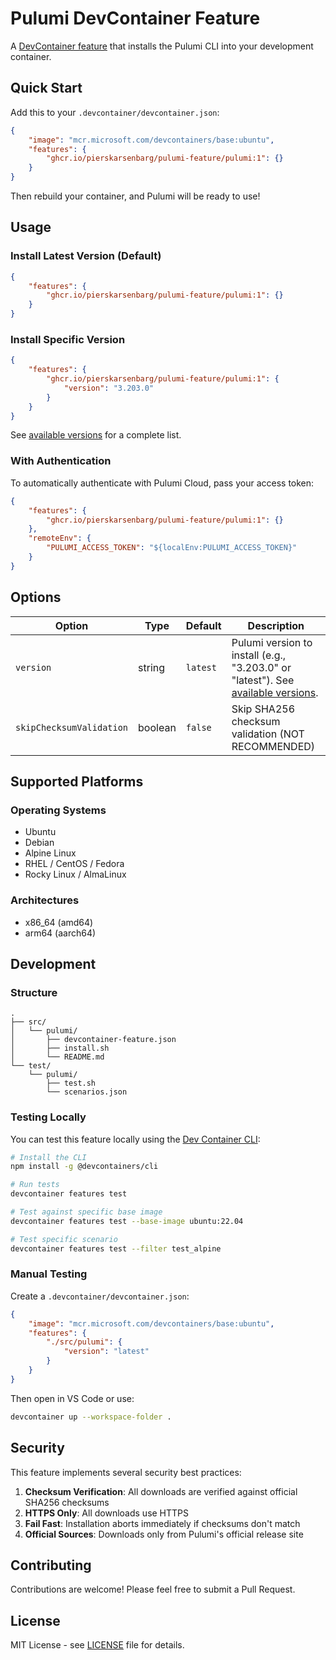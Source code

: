 # Pulumi DevContainer Feature

A [DevContainer feature](https://containers.dev/implementors/features/) that installs the Pulumi CLI into your development container.

## Quick Start

Add this to your `.devcontainer/devcontainer.json`:

```json
{
    "image": "mcr.microsoft.com/devcontainers/base:ubuntu",
    "features": {
        "ghcr.io/pierskarsenbarg/pulumi-feature/pulumi:1": {}
    }
}
```

Then rebuild your container, and Pulumi will be ready to use!

## Usage

### Install Latest Version (Default)

```json
{
    "features": {
        "ghcr.io/pierskarsenbarg/pulumi-feature/pulumi:1": {}
    }
}
```

### Install Specific Version

```json
{
    "features": {
        "ghcr.io/pierskarsenbarg/pulumi-feature/pulumi:1": {
            "version": "3.203.0"
        }
    }
}
```

See [available versions](https://www.pulumi.com/docs/get-started/download-install/versions/) for a complete list.

### With Authentication

To automatically authenticate with Pulumi Cloud, pass your access token:

```json
{
    "features": {
        "ghcr.io/pierskarsenbarg/pulumi-feature/pulumi:1": {}
    },
    "remoteEnv": {
        "PULUMI_ACCESS_TOKEN": "${localEnv:PULUMI_ACCESS_TOKEN}"
    }
}
```

## Options

| Option | Type | Default | Description |
|--------|------|---------|-------------|
| `version` | string | `latest` | Pulumi version to install (e.g., "3.203.0" or "latest"). See [available versions](https://www.pulumi.com/docs/get-started/download-install/versions/). |
| `skipChecksumValidation` | boolean | `false` | Skip SHA256 checksum validation (NOT RECOMMENDED) |

## Supported Platforms

### Operating Systems

- Ubuntu
- Debian
- Alpine Linux
- RHEL / CentOS / Fedora
- Rocky Linux / AlmaLinux

### Architectures

- x86_64 (amd64)
- arm64 (aarch64)

## Development

### Structure

```console
.
├── src/
│   └── pulumi/
│       ├── devcontainer-feature.json
│       ├── install.sh
│       └── README.md
└── test/
    └── pulumi/
        ├── test.sh
        └── scenarios.json
```

### Testing Locally

You can test this feature locally using the [Dev Container CLI](https://github.com/devcontainers/cli):

```bash
# Install the CLI
npm install -g @devcontainers/cli

# Run tests
devcontainer features test

# Test against specific base image
devcontainer features test --base-image ubuntu:22.04

# Test specific scenario
devcontainer features test --filter test_alpine
```

### Manual Testing

Create a `.devcontainer/devcontainer.json`:

```json
{
    "image": "mcr.microsoft.com/devcontainers/base:ubuntu",
    "features": {
        "./src/pulumi": {
            "version": "latest"
        }
    }
}
```

Then open in VS Code or use:

```bash
devcontainer up --workspace-folder .
```

## Security

This feature implements several security best practices:

1. **Checksum Verification**: All downloads are verified against official SHA256 checksums
2. **HTTPS Only**: All downloads use HTTPS
3. **Fail Fast**: Installation aborts immediately if checksums don't match
4. **Official Sources**: Downloads only from Pulumi's official release site

## Contributing

Contributions are welcome! Please feel free to submit a Pull Request.

## License

MIT License - see [LICENSE](LICENSE) file for details.

